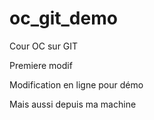 # oc_git_demo
Cour OC sur GIT

Premiere modif

Modification en ligne pour démo

Mais aussi depuis ma machine

